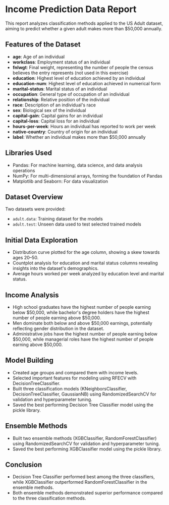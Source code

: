 # Income Prediction Data Report

This report analyzes classification methods applied to the US Adult dataset, aiming to predict whether a given adult makes more than $50,000 annually.

## Features of the Dataset

- **age**: Age of an individual
- **workclass**: Employment status of an individual
- **fnlwgt**: Final weight, representing the number of people the census believes the entry represents (not used in this exercise)
- **education**: Highest level of education achieved by an individual
- **education-num**: Highest level of education achieved in numerical form
- **marital-status**: Marital status of an individual
- **occupation**: General type of occupation of an individual
- **relationship**: Relative position of the individual
- **race**: Description of an individual's race
- **sex**: Biological sex of the individual
- **capital-gain**: Capital gains for an individual
- **capital-loss**: Capital loss for an individual
- **hours-per-week**: Hours an individual has reported to work per week
- **native-country**: Country of origin for an individual
- **label**: Whether an individual makes more than $50,000 annually

## Libraries Used

- Pandas: For machine learning, data science, and data analysis operations
- NumPy: For multi-dimensional arrays, forming the foundation of Pandas
- Matplotlib and Seaborn: For data visualization

## Dataset Overview

Two datasets were provided:
- `adult.data`: Training dataset for the models
- `adult.test`: Unseen data used to test selected trained models

## Initial Data Exploration

- Distribution curve plotted for the age column, showing a skew towards ages 20–50.
- Countplot analysis for education and marital status columns revealing insights into the dataset's demographics.
- Average hours worked per week analyzed by education level and marital status.

## Income Analysis

- High school graduates have the highest number of people earning below $50,000, while bachelor's degree holders have the highest number of people earning above $50,000.
- Men dominate both below and above $50,000 earnings, potentially reflecting gender distribution in the dataset.
- Administrative jobs have the highest number of people earning below $50,000, while managerial roles have the highest number of people earning above $50,000.

## Model Building

- Created age groups and compared them with income levels.
- Selected important features for modeling using RFECV with DecisionTreeClassifier.
- Built three classification models (KNeighborsClassifier, DecisionTreeClassifier, GaussianNB) using RandomizedSearchCV for validation and hyperparameter tuning.
- Saved the best performing Decision Tree Classifier model using the pickle library.

## Ensemble Methods

- Built two ensemble methods (XGBClassifier, RandomForestClassifier) using RandomizedSearchCV for validation and hyperparameter tuning.
- Saved the best performing XGBClassifier model using the pickle library.

## Conclusion

- Decision Tree Classifier performed best among the three classifiers, while XGBClassifier outperformed RandomForestClassifier in the ensemble methods.
- Both ensemble methods demonstrated superior performance compared to the three classification methods.
